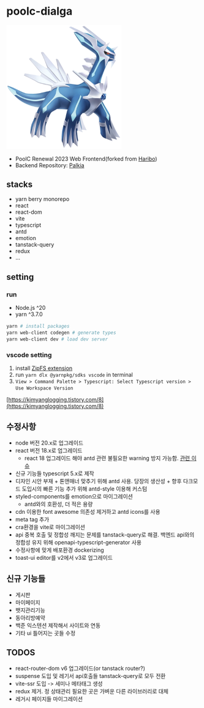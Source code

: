 # poolc-dialga

<img src="./images/dialga.webp" width="300px" title="Dialga" alt="Dialga"/>

- PoolC Renewal 2023 Web Frontend(forked from [Haribo](https://github.com/PoolC/Haribo))
- Backend Repository: [Palkia](https://github.com/PoolC/Palkia)

## stacks

- yarn berry monorepo
- react
- react-dom
- vite
- typescript
- antd
- emotion
- tanstack-query
- redux
- ...

## setting

### run

- Node.js ^20
- yarn ^3.7.0

```sh
yarn # install packages
yarn web-client codegen # generate types
yarn web-client dev # load dev server
```

### vscode setting

1. install [ZipFS extension](https://marketplace.visualstudio.com/items?itemName=arcanis.vscode-zipfs)
2. run `yarn dlx @yarnpkg/sdks vscode` in terminal
3. `View > Command Palette > Typescript: Select Typescript version > Use Workspace Version`

[https://kimyanglogging.tistory.com/8](https://kimyanglogging.tistory.com/8)

## 수정사항

- node 버전 20.x로 업그레이드
- react 버전 18.x로 업그레이드
  - react 18 업그레이드 해야 antd 관련 불필요한 warning 방지 가능함. [관련 이슈](https://github.com/ant-design/ant-design/issues/44994)
- 신규 기능들 typescript 5.x로 제작
- 디자인 시안 부재 + 톤앤매너 맞추기 위해 antd 사용. 당장의 생산성 + 향후 다크모드 도입시의 빠른 기능 추가 위해 antd-style 이용해 커스텀
- styled-components를 emotion으로 마이그레이션
  - antd와의 호환성, 더 적은 용량
- cdn 이용한 font awesome 의존성 제거하고 antd icons를 사용
- meta tag 추가
- cra환경을 vite로 마이그레이션
- api 중복 호출 및 정합성 깨지는 문제를 tanstack-query로 해결. 백엔드 api와의 정합성 유지 위해 openapi-typescript-generator 사용
- 수정사항에 맞게 배포환경 dockerizing
- toast-ui editor를 v2에서 v3로 업그레이드

## 신규 기능들

- 게시판
- 마이페이지
- 뱃지관리기능
- 동아리방예약
- 백준 익스텐션 제작해서 사이트와 연동
- 기타 ui 틀어지는 곳들 수정

## TODOS

- react-router-dom v6 업그레이드(or tanstack router?)
- suspense 도입 및 레기서 api호출들 tanstack-query로 모두 전환
- vite-ssr 도입 -> 세미나 메타태그 생성
- redux 제거. 정 상태관리 필요한 곳은 가벼운 다른 라이브러리로 대체
- 레거시 페이지들 마이그레이션
